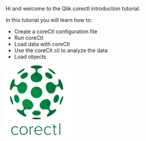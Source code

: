 Hi and welcome to the Qlik corectl introduction tutorial.

In this tutorial you will learn how to: <br>
* Create a coreCtl configuration file
* Run coreCtl
* Load data with coreCtl
* Use the coreClt cli to analyze the data
* Load objects

![Analysis](assets/corectl-logo.png)

